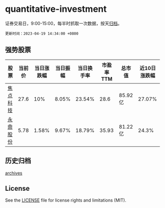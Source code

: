# quantitative-investment

证券交易日，9:00-15:00，每半时抓取一次数据，按天[归档](archives)。

`更新时间：2023-04-19 14:34:00 +0800`

## 强势股票

|股票|当前价|当日涨跌幅|当日振幅|当日换手率|市盈率TTM|总市值|近10日涨跌幅|
|----|----|----|----|----|----|----|----|
|[焦点科技](https://xueqiu.com/S/SZ002315)|27.6|10%|8.05%|23.54%|28.6|85.92亿|27.07%|
|[永鼎股份](https://xueqiu.com/S/SH600105)|5.78|1.58%|9.67%|18.79%|35.93|81.22亿|24.3%|

## 历史归档

[archives](archives)

## License

See the [LICENSE](LICENSE) file for license rights and limitations (MIT).